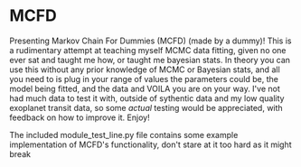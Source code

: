 # MCFD
Presenting Markov Chain For Dummies (MCFD) (made by a dummy)!
This is a rudimentary attempt at teaching myself MCMC data fitting, given no one ever sat and taught me how, or taught me bayesian stats. In theory you can use this without any prior knowledge of MCMC or Bayesian stats, and all you need to is plug in your range of values the parameters could be, the model being fitted, and the data and VOILA you are on your way.
I've not had much data to test it with, outside of sythentic data and my low quality exoplanet transit data, so some *actual* testing would be appreciated, with feedback on how to improve it. 
Enjoy!

The included module_test_line.py file contains some example implementation of MCFD's functionality, don't stare at it too hard as it might break
